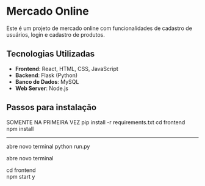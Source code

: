 # Mercado Online

Este é um projeto de mercado online com funcionalidades de cadastro de usuários, login e cadastro de produtos.

## Tecnologias Utilizadas
- **Frontend**: React, HTML, CSS, JavaScript
- **Backend**: Flask (Python)
- **Banco de Dados**: MySQL
- **Web Server**: Node.js

## Passos para instalação 
SOMENTE NA PRIMEIRA VEZ 
pip install -r requirements.txt
cd frontend    
npm install

----------------------------------------

abre novo terminal 
python run.py

abre novo terminal 

cd frontend    
npm start 
y